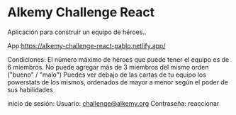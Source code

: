 # Alkemy Challenge React
Aplicación para construir un equipo de héroes..

App:https://alkemy-challenge-react-pablo.netlify.app/

Condiciones:
El número máximo de héroes que puede tener el equipo es de 6 miembros.
No puede agregar más de 3 miembros del mismo orden ("bueno" / "malo")
Puedes ver debajo de las cartas de tu equipo los powerstats de los mismos, ordenados de mayor a menor según el poder de sus habilidades

 inicio de sesión:
 Usuario: challenge@alkemy.org
 Contraseña: reaccionar
 
